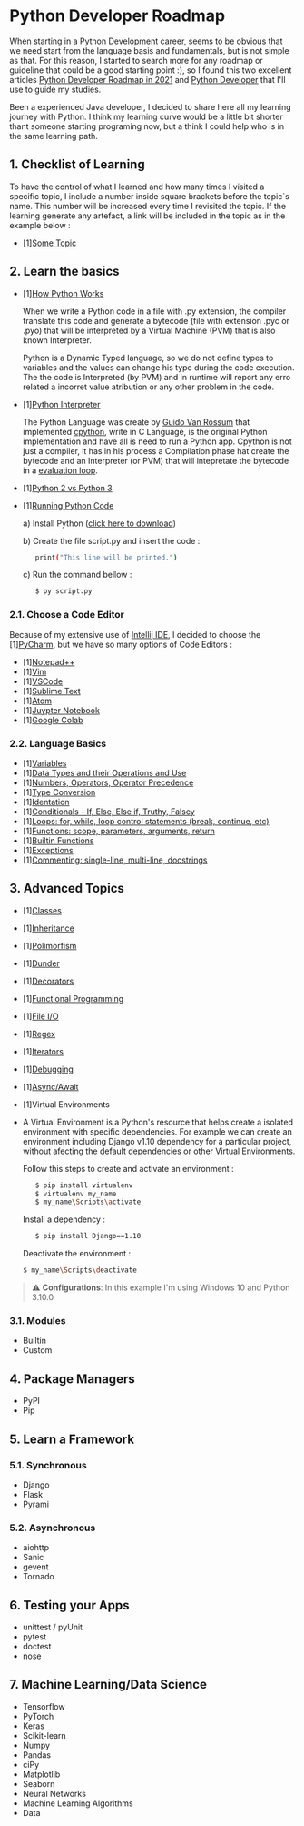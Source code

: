# Python Developer Roadmap

When starting in a Python Development career, seems to be obvious that we need start from the language basis and fundamentals, but is not simple as that. For this reason, I started to search more for any roadmap or guideline that could be a good starting point :), so I found this two excellent articles [Python Developer Roadmap in 2021](https://dev.to/hb/python-developer-roadmap-in-2021-2bmo) and [Python Developer](https://roadmap.sh/python) that I'll use to guide my studies.

Been a experienced Java developer, I decided to share here all my learning journey with Python. I think my learning curve would be a little bit shorter thant someone starting programing now, but a think I could help who is in the same learning path.

## 1. Checklist of Learning

To have the control of what I learned and how many times I visited a specific topic, I include a number inside square brackets before the topic`s name. This number will be increased every time I revisited the topic. If the learning generate any artefact, a link will be included in the topic as in the example below :

- [1][Some Topic](https://github.com/ads1986/algorithms-and-datastructure/blob/main/src/main/java/com/algorithms/BFS.java)

## 2. Learn the basics

- [1][How Python Works](https://towardsdatascience.com/how-does-python-work-6f21fd197888)

  When we write a Python code in a file with .py extension, the compiler translate this code and generate a bytecode (file with extension .pyc or .pyo) that will be interpreted by a Virtual Machine (PVM) that is also known Interpreter.

  Python is a Dynamic Typed language, so we do not define types to variables and the values  can change his type during the code execution. The the code is Interpreted (by PVM) and in runtime will report any erro related a incorret value atribution or any other problem in the code.

- [1][Python Interpreter](https://stackoverflow.com/questions/17130975/python-vs-cpython)

  The Python Language was create by [Guido Van Rossum](https://pt.wikipedia.org/wiki/Guido_van_Rossum) that implemented [cpython](https://www.python.org/search/?q=cpython), write in C Language, is the original Python implementation and have all is need to run a Python app. Cpython is not  just a compiler, it has in his process a Compilation phase hat create the bytecode and an Interpreter (or PVM) that will intepretate the bytecode in a [evaluation loop](https://en.wikipedia.org/wiki/Read%E2%80%93eval%E2%80%93print_loop).

- [1][Python 2 vs Python 3](https://www.interviewbit.com/blog/difference-between-python-2-and-3/)

- [1][Running Python Code](https://www.learnpython.org/en/Hello%2C_World%21)

  a) Install Python ([click here to download](https://www.python.org/ftp/python/3.10.0/python-3.10.0-amd64.exe)) 
  
  b) Create the file script.py and insert the code :
     ```bash
        print("This line will be printed.")
     ```
  c) Run the command bellow :
     ```bash
        $ py script.py
     ```

### 2.1. Choose a Code Editor

   Because of my extensive use of [Intellij IDE](https://www.jetbrains.com/pt-br/idea/), I decided to choose the [1][PyCharm](https://www.jetbrains.com/pt-br/pycharm/), but we have so many options of Code Editors :    

  - [1][Notepad++](https://notepad-plus-plus.org)
  - [1][Vim](https://www.vim.org/)
  - [1][VSCode](https://code.visualstudio.com/docs/languages/python)
  - [1][Sublime Text](https://www.sublimetext.com/)
  - [1][Atom](https://atom.io/)
  - [1][Juypter Notebook](https://jupyter.org/)
  - [1][Google Colab](https://colab.research.google.com/?hl=pt_BR)

### 2.2. Language Basics

  - [1][Variables](https://github.com/ads1986/python-developer-roadmap/blob/main/language-basics/variables.py)
  - [1][Data Types and their Operations and Use](https://github.com/ads1986/python-developer-roadmap/blob/main/language-basics/datatypes.py)
  - [1][Numbers, Operators, Operator Precedence](https://github.com/ads1986/python-developer-roadmap/blob/main/language-basics/numbers-operators-precedence.py)
  - [1][Type Conversion](https://github.com/ads1986/python-developer-roadmap/edit/main/language-basics/type-conversion.py)
  - [1][Identation](https://github.com/ads1986/python-developer-roadmap/edit/main/language-basics/identation.py)
  - [1][Conditionals - If, Else, Else if, Truthy, Falsey](https://github.com/ads1986/python-developer-roadmap/blob/main/language-basics/conditionals.py)
  - [1][Loops: for, while, loop control statements (break, continue, etc)](https://github.com/ads1986/python-developer-roadmap/blob/main/language-basics/loops.py)
  - [1][Functions: scope, parameters, arguments, return](https://github.com/ads1986/python-developer-roadmap/blob/main/language-basics/functions.py)
  - [1][Builtin Functions](https://github.com/ads1986/python-developer-roadmap/blob/main/language-basics/builtin-functions.py)
  - [1][Exceptions](https://github.com/ads1986/python-developer-roadmap/blob/main/language-basics/exceptions.py)
  - [1][Commenting: single-line, multi-line, docstrings](https://github.com/ads1986/python-developer-roadmap/blob/main/language-basics/commenting.py)

## 3. Advanced Topics

  - [1][Classes](https://github.com/ads1986/python-developer-roadmap/blob/main/advanced-topics/classes.py)
  - [1][Inheritance](https://github.com/ads1986/python-developer-roadmap/blob/main/advanced-topics/inheritance.py)
  - [1][Polimorfism](https://github.com/ads1986/python-developer-roadmap/blob/main/advanced-topics/polimorfism.py)
  - [1][Dunder](https://github.com/ads1986/python-developer-roadmap/blob/main/advanced-topics/dunder.py)
  - [1][Decorators]()
  - [1][Functional Programming](https://github.com/ads1986/python-developer-roadmap/blob/main/advanced-topics/functional-programming.py)
  - [1][File I/O](https://github.com/ads1986/python-developer-roadmap/blob/main/advanced-topics/file-io.py)
  - [1][Regex](https://github.com/ads1986/python-developer-roadmap/blob/main/advanced-topics/regex.py)
  - [1][Iterators](https://github.com/ads1986/python-developer-roadmap/blob/main/advanced-topics/iterators.py)
  - [1][Debugging](https://github.com/ads1986/python-developer-roadmap/blob/main/advanced-topics/debugging.py)
  - [1][Async/Await](https://github.com/ads1986/python-developer-roadmap/blob/main/advanced-topics/await.py)
  - [1]Virtual Environments
-
  A Virtual Environment is a Python's resource that helps create a isolated environment with specific dependencies. For example we can create an environment including Django v1.10 dependency for a particular project, without afecting the default dependencies or other Virtual Environments.

  Follow this steps to create and activate an environment :
  
     ```bash
        $ pip install virtualenv
        $ virtualenv my_name
        $ my_name\Scripts\activate
     ```

  Install a dependency : 

     ```bash
        $ pip install Django==1.10
     ```

   Deactivate the environment :

    ```bash
    $ my_name\Scripts\deactivate
     ```

> :warning: **Configurations**: In this example I'm using Windows 10 and Python 3.10.0

### 3.1. Modules

- Builtin
- Custom

## 4. Package Managers

- PyPI
- Pip

## 5. Learn a Framework

### 5.1. Synchronous

- Django
- Flask
- Pyrami

### 5.2. Asynchronous

- aiohttp
- Sanic
- gevent
- Tornado

## 6. Testing your Apps

- unittest / pyUnit
- pytest
- doctest
- nose

## 7. Machine Learning/Data Science

- Tensorflow
- PyTorch
- Keras
- Scikit-learn
- Numpy
- Pandas
- ciPy
- Matplotlib
- Seaborn
- Neural Networks
- Machine Learning Algorithms
- Data
